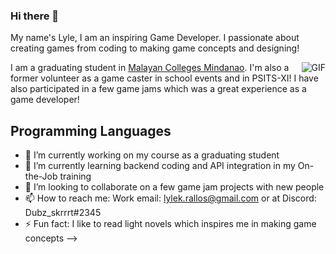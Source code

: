 ### Hi there 👋
My name's Lyle, I am an inspiring Game Developer. I passionate about creating games from coding to making game concepts and designing!

 <img align="right" alt="GIF" src="https://media.giphy.com/media/VePtB3roynxfLYicuV/giphy.gif?raw=true" />

I am a graduating student in [Malayan Colleges Mindanao](https://mcm.edu.ph). I'm also a former volunteer as a game caster in school events and in PSITS-XI! 
I have also participated in a few game jams which was a great experience as a game developer!

## Programming Languages

- 🔭 I’m currently working on my course as a graduating student
- 🌱 I’m currently learning backend coding and API integration in my On-the-Job training
- 👯 I’m looking to collaborate on a few game jam projects with new people
- 📫 How to reach me: Work email: lylek.rallos@gmail.com or at Discord: Dubz_skrrrt#2345
- ⚡ Fun fact: I like to read light novels which inspires me in making game concepts
-->
